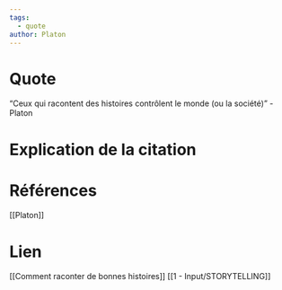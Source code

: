 ```yaml
---
tags:
  - quote
author: Platon
---
```

# Quote

“Ceux qui racontent des histoires contrôlent le monde (ou la société)” - Platon
# Explication de la citation


# Références

[[Platon]]

# Lien

[[Comment raconter de bonnes histoires]]
[[1 - Input/STORYTELLING]]

